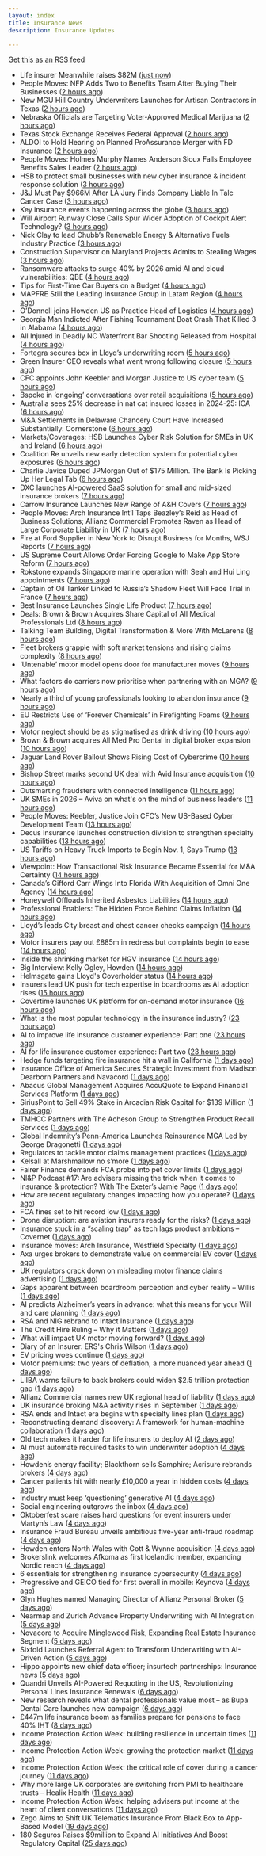 ```yaml
---
layout: index
title: Insurance News
description: Insurance Updates

---
```


[Get this as an RSS feed](/insurance.rss)

<!-- news_marker starts -->
- Life insurer Meanwhile raises $82M ([just now](https://www.dig-in.com/articles/life-insurer-meanwhile-raises-82m))
- People Moves: NFP Adds Two to Benefits Team After Buying Their Businesses ([2 hours ago](https://www.insurancejournal.com/news/east/2025/10/07/842534.htm))
- New MGU Hill Country Underwriters Launches for Artisan Contractors in Texas ([2 hours ago](https://www.insurancejournal.com/news/southcentral/2025/10/07/842976.htm))
- Nebraska Officials are Targeting Voter-Approved Medical Marijuana ([2 hours ago](https://www.insurancejournal.com/news/midwest/2025/10/07/842973.htm))
- Texas Stock Exchange Receives Federal Approval ([2 hours ago](https://www.insurancejournal.com/news/southcentral/2025/10/07/842970.htm))
- ALDOI to Hold Hearing on Planned ProAssurance Merger with FD Insurance ([2 hours ago](https://www.insurancejournal.com/news/southeast/2025/10/07/842959.htm))
- People Moves: Holmes Murphy Names Anderson Sioux Falls Employee Benefits Sales Leader ([2 hours ago](https://www.insurancejournal.com/news/midwest/2025/10/07/842952.htm))
- HSB to protect small businesses with new cyber insurance & incident response solution ([3 hours ago](https://www.reinsurancene.ws/hsb-to-protect-small-businesses-with-new-cyber-insurance-incident-response-solution/))
- J&J Must Pay $966M After LA Jury Finds Company Liable In Talc Cancer Case ([3 hours ago](https://www.insurancejournal.com/news/west/2025/10/07/842945.htm))
- Key insurance events happening across the globe ([3 hours ago](https://www.insurancebusinessmag.com/uk/guides/key-insurance-events-happening-across-the-globe-552213.aspx))
- Will Airport Runway Close Calls Spur Wider Adoption of Cockpit Alert Technology? ([3 hours ago](https://www.insurancejournal.com/news/national/2025/10/07/842942.htm))
- Nick Clay to lead Chubb’s Renewable Energy & Alternative Fuels Industry Practice ([3 hours ago](https://www.reinsurancene.ws/nick-clay-to-lead-chubbs-renewable-energy-alternative-fuels-industry-practice/))
- Construction Supervisor on Maryland Projects Admits to Stealing Wages ([3 hours ago](https://www.insurancejournal.com/news/east/2025/10/07/842317.htm))
- Ransomware attacks to surge 40% by 2026 amid AI and cloud vulnerabilities: QBE ([4 hours ago](https://www.reinsurancene.ws/ransomware-attacks-to-surge-40-by-2026-amid-ai-and-cloud-vulnerabilities-qbe/))
- Tips for First-Time Car Buyers on a Budget ([4 hours ago](https://insurance-edge.net/2025/10/07/tips-for-first-time-car-buyers-on-a-budget/))
- MAPFRE Still the Leading Insurance Group in Latam Region ([4 hours ago](https://insurance-edge.net/2025/10/07/mapfre-still-the-leading-insurance-group-in-latam-region/))
- O’Donnell joins Howden US as Practice Head of Logistics ([4 hours ago](https://www.reinsurancene.ws/odonnell-joins-howden-us-as-practice-head-of-logistics/))
- Georgia Man Indicted After Fishing Tournament Boat Crash That Killed 3 in Alabama ([4 hours ago](https://www.insurancejournal.com/news/southeast/2025/10/07/842925.htm))
- All Injured in Deadly NC Waterfront Bar Shooting Released from Hospital ([4 hours ago](https://www.insurancejournal.com/news/southeast/2025/10/07/842919.htm))
- Fortegra secures box in Lloyd’s underwriting room ([5 hours ago](https://www.reinsurancene.ws/fortegra-secures-box-in-lloyds-underwriting-room/))
- Green Insurer CEO reveals what went wrong following closure ([5 hours ago](https://www.postonline.co.uk/broker/7959190/green-insurer-ceo-reveals-what-went-wrong-following-closure))
- CFC appoints John Keebler and Morgan Justice to US cyber team ([5 hours ago](https://www.reinsurancene.ws/cfc-appoints-john-keebler-and-morgan-justice-to-us-cyber-team/))
- Bspoke in ‘ongoing’ conversations over retail acquisitions ([5 hours ago](https://www.postonline.co.uk/news/7959188/bspoke-in-%E2%80%98ongoing%E2%80%99-conversations-over-retail-acquisitions))
- Australia sees 25% decrease in nat cat insured losses in 2024-25: ICA ([6 hours ago](https://www.reinsurancene.ws/australia-sees-25-decrease-in-nat-cat-insured-losses-in-2024-25-ica/))
- M&A Settlements in Delaware Chancery Court Have Increased Substantially: Cornerstone ([6 hours ago](https://www.insurancejournal.com/news/east/2025/10/07/842901.htm))
- Markets/Coverages: HSB Launches Cyber Risk Solution for SMEs in UK and Ireland ([6 hours ago](https://www.insurancejournal.com/news/international/2025/10/07/842896.htm))
- Coalition Re unveils new early detection system for potential cyber exposures ([6 hours ago](https://www.reinsurancene.ws/coalition-re-unveils-new-early-detection-system-for-potential-cyber-exposures/))
- Charlie Javice Duped JPMorgan Out of $175 Million. The Bank Is Picking Up Her Legal Tab ([6 hours ago](https://www.insurancejournal.com/news/national/2025/10/07/842897.htm))
- DXC launches AI-powered SaaS solution for small and mid-sized insurance brokers ([7 hours ago](https://www.reinsurancene.ws/dxc-launches-ai-powered-saas-solution-for-small-and-mid-sized-insurance-brokers/))
- Carrow Insurance Launches New Range of A&H Covers ([7 hours ago](https://insurance-edge.net/2025/10/07/carrow-insurance-launches-new-range-of-ah-covers/))
- People Moves: Arch Insurance Int’l Taps Beazley’s Reid as Head of Business Solutions; Allianz Commercial Promotes Raven as Head of Large Corporate Liability in UK ([7 hours ago](https://www.insurancejournal.com/news/international/2025/10/07/842884.htm))
- Fire at Ford Supplier in New York to Disrupt Business for Months, WSJ Reports ([7 hours ago](https://www.insurancejournal.com/news/east/2025/10/07/842886.htm))
- US Supreme Court Allows Order Forcing Google to Make App Store Reform ([7 hours ago](https://www.insurancejournal.com/news/national/2025/10/07/842880.htm))
- Rokstone expands Singapore marine operation with Seah and Hui Ling appointments ([7 hours ago](https://www.reinsurancene.ws/rokstone-expands-singapore-marine-operation-with-seah-and-hui-ling-appointments/))
- Captain of Oil Tanker Linked to Russia’s Shadow Fleet Will Face Trial in France ([7 hours ago](https://www.insurancejournal.com/news/international/2025/10/07/842872.htm))
- Best Insurance Launches Single Life Product ([7 hours ago](https://insurance-edge.net/2025/10/07/best-insurance-launches-single-life-product/))
- Deals: Brown & Brown Acquires Share Capital of All Medical Professionals Ltd ([8 hours ago](https://insurance-edge.net/2025/10/07/deals-brown-brown-acquires-share-capital-of-all-medical-professionals-ltd/))
- Talking Team Building, Digital Transformation & More With McLarens ([8 hours ago](https://insurance-edge.net/2025/10/07/talking-team-building-digital-transformation-more-with-mclarens/))
- Fleet brokers grapple with soft market tensions and rising claims complexity ([8 hours ago](https://www.insurancebusinessmag.com/uk/news/auto-motor/fleet-brokers-grapple-with-soft-market-tensions-and-rising-claims-complexity-552167.aspx))
- ‘Untenable’ motor model opens door for manufacturer moves ([9 hours ago](https://www.postonline.co.uk/personal/7958322/%E2%80%98untenable%E2%80%99-motor-model-opens-door-for-manufacturer-moves))
- What factors do carriers now prioritise when partnering with an MGA? ([9 hours ago](https://www.insurancebusinessmag.com/uk/tv/what-factors-do-carriers-now-prioritise-when-partnering-with-an-mga-552166.aspx))
- Nearly a third of young professionals looking to abandon insurance ([9 hours ago](https://www.postonline.co.uk/people/7959183/nearly-a-third-of-young-professionals-looking-to-abandon-insurance))
- EU Restricts Use of ‘Forever Chemicals’ in Firefighting Foams ([9 hours ago](https://www.insurancejournal.com/news/international/2025/10/07/842864.htm))
- Motor neglect should be as stigmatised as drink driving ([10 hours ago](https://www.postonline.co.uk/news/7959053/motor-neglect-should-be-as-stigmatised-as-drink-driving))
- Brown & Brown acquires All Med Pro Dental in digital broker expansion ([10 hours ago](https://www.insurancebusinessmag.com/uk/news/mergers-acquisitions/brown-and-brown-acquires-all-med-pro-dental-in-digital-broker-expansion-552151.aspx))
- Jaguar Land Rover Bailout Shows Rising Cost of Cybercrime ([10 hours ago](https://www.insurancejournal.com/news/international/2025/10/07/842850.htm))
- Bishop Street marks second UK deal with Avid Insurance acquisition ([10 hours ago](https://www.insurancebusinessmag.com/uk/news/mergers-acquisitions/bishop-street-marks-second-uk-deal-with-avid-insurance-acquisition-552149.aspx))
- Outsmarting fraudsters with connected intelligence ([11 hours ago](https://www.postonline.co.uk/market-access/7958300/outsmarting-fraudsters-with-connected-intelligence))
- UK SMEs in 2026 – Aviva on what's on the mind of business leaders ([11 hours ago](https://www.insurancebusinessmag.com/uk/news/sme/uk-smes-in-2026--aviva-on-whats-on-the-mind-of-business-leaders-552148.aspx))
- People Moves: Keebler, Justice Join CFC’s New US-Based Cyber Development Team ([13 hours ago](https://www.insurancejournal.com/news/national/2025/10/07/842826.htm))
- Decus Insurance launches construction division to strengthen specialty capabilities ([13 hours ago](https://www.insurancebusinessmag.com/uk/news/construction-engineering/decus-insurance-launches-construction-division-to-strengthen-specialty-capabilities-552105.aspx))
- US Tariffs on Heavy Truck Imports to Begin Nov. 1, Says Trump ([13 hours ago](https://www.insurancejournal.com/news/national/2025/10/07/842841.htm))
- Viewpoint: How Transactional Risk Insurance Became Essential for M&A Certainty ([14 hours ago](https://www.insurancejournal.com/news/international/2025/10/07/842451.htm))
- Canada’s Gifford Carr Wings Into Florida With Acquisition of Omni One Agency ([14 hours ago](https://www.insurancejournal.com/news/southeast/2025/10/07/842788.htm))
- Honeywell Offloads Inherited Asbestos Liabilities ([14 hours ago](https://www.insurancejournal.com/news/national/2025/10/07/842746.htm))
- Professional Enablers: The Hidden Force Behind Claims Inflation ([14 hours ago](https://www.postonline.co.uk/claims/7958937/professional-enablers-the-hidden-force-behind-claims-inflation))
- Lloyd’s leads City breast and chest cancer checks campaign ([14 hours ago](https://www.postonline.co.uk/lloyd%E2%80%99slondon/7959180/lloyd%E2%80%99s-leads-city-breast-and-chest-cancer-checks-campaign))
- Motor insurers pay out £885m in redress but complaints begin to ease ([14 hours ago](https://www.postonline.co.uk/regulation/7958936/motor-insurers-pay-out-%C2%A3885m-in-redress-but-complaints-begin-to-ease))
- Inside the shrinking market for HGV insurance ([14 hours ago](https://www.postonline.co.uk/commercial/7959038/inside-the-shrinking-market-for-hgv-insurance))
- Big Interview: Kelly Ogley, Howden ([14 hours ago](https://www.postonline.co.uk/broker/7959082/big-interview-kelly-ogley-howden))
- Helmsgate gains Lloyd's Coverholder status ([14 hours ago](https://www.insurancebusinessmag.com/uk/news/breaking-news/helmsgate-gains-lloyds-coverholder-status-552100.aspx))
- Insurers lead UK push for tech expertise in boardrooms as AI adoption rises ([15 hours ago](https://www.insurancebusinessmag.com/uk/news/technology/insurers-lead-uk-push-for-tech-expertise-in-boardrooms-as-ai-adoption-rises-552102.aspx))
- Covertime launches UK platform for on-demand motor insurance ([16 hours ago](https://www.insurancebusinessmag.com/uk/news/auto-motor/covertime-launches-uk-platform-for-ondemand-motor-insurance-552108.aspx))
- What is the most popular technology in the insurance industry? ([23 hours ago](https://www.dig-in.com/news/the-state-of-insurance-technology-ai-in-exclusive-research))
- AI to improve life insurance customer experience: Part one ([23 hours ago](https://www.dig-in.com/news/ai-to-improve-life-insurance-customer-experience-part-one))
- AI for life insurance customer experience: Part two ([23 hours ago](https://www.dig-in.com/news/ai-for-life-insurance-customer-experience-part-two))
- Hedge funds targeting fire insurance hit a wall in California ([1 days ago](https://www.dig-in.com/articles/hedge-funds-targeting-fire-insurance-hit-wall-in-california))
- Insurance Office of America Secures Strategic Investment from Madison Dearborn Partners and Navacord ([1 days ago](https://www.insurtechinsights.com/insurance-office-of-america-secures-strategic-investment-from-madison-dearborn-partners-and-navacord/))
- Abacus Global Management Acquires AccuQuote to Expand Financial Services Platform ([1 days ago](https://www.insurtechinsights.com/abacus-global-management-acquires-accuquote-to-expand-financial-services-platform/))
- SiriusPoint to Sell 49% Stake in Arcadian Risk Capital for $139 Million ([1 days ago](https://www.insurtechinsights.com/siriuspoint-to-sell-49-stake-in-arcadian-risk-capital-for-139-million/))
- TMHCC Partners with The Acheson Group to Strengthen Product Recall Services ([1 days ago](https://www.insurtechinsights.com/tmhcc-partners-with-the-acheson-group-to-strengthen-product-recall-services/))
- Global Indemnity’s Penn-America Launches Reinsurance MGA Led by George Dragonetti ([1 days ago](https://www.insurtechinsights.com/global-indemnitys-penn-america-launches-reinsurance-mga-led-by-george-dragonetti/))
- Regulators to tackle motor claims management practices ([1 days ago](https://www.postonline.co.uk/news/7959177/regulators-to-tackle-motor-claims-management-practices))
- Kelsall at Marshmallow no s’more ([1 days ago](https://www.postonline.co.uk/news/7959173/kelsall-at-marshmallow-no-s%E2%80%99more))
- Fairer Finance demands FCA probe into pet cover limits ([1 days ago](https://www.postonline.co.uk/news/7959176/fairer-finance-demands-fca-probe-into-pet-cover-limits))
- NI&P Podcast #17: Are advisers missing the trick when it comes to insurance & protection? With The Exeter’s Jamie Page ([1 days ago](https://ifamagazine.com/nip-podcast-17-are-advisers-missing-the-trick-when-it-comes-to-insurance-protection-with-the-exeters-jamie-page/))
- How are recent regulatory changes impacting how you operate? ([1 days ago](https://www.insurancebusinessmag.com/uk/tv/how-are-recent-regulatory-changes-impacting-how-you-operate-552024.aspx))
- FCA fines set to hit record low ([1 days ago](https://www.postonline.co.uk/regulation/7958086/fca-fines-set-to-hit-record-low))
- Drone disruption: are aviation insurers ready for the risks? ([1 days ago](https://www.insurancebusinessmag.com/uk/news/technology/drone-disruption-are-aviation-insurers-ready-for-the-risks-551921.aspx))
- Insurance stuck in a “scaling trap” as tech lags product ambitions – Covernet ([1 days ago](https://www.insurancebusinessmag.com/uk/news/technology/insurance-stuck-in-a-scaling-trap-as-tech-lags-product-ambitions--covernet-552012.aspx))
- Insurance moves: Arch Insurance, Westfield Specialty ([1 days ago](https://www.insurancebusinessmag.com/uk/news/breaking-news/insurance-moves-arch-insurance-westfield-specialty-552010.aspx))
- Axa urges brokers to demonstrate value on commercial EV cover ([1 days ago](https://www.postonline.co.uk/commercial/7958880/axa-urges-brokers-to-demonstrate-value-on-commercial-ev-cover))
- UK regulators crack down on misleading motor finance claims advertising ([1 days ago](https://www.insurancebusinessmag.com/uk/news/claims/uk-regulators-crack-down-on-misleading-motor-finance-claims-advertising-552009.aspx))
- Gaps apparent between boardroom perception and cyber reality – Willis ([1 days ago](https://www.insurancebusinessmag.com/uk/news/cyber/gaps-apparent-between-boardroom-perception-and-cyber-reality--willis-552001.aspx))
- AI predicts Alzheimer’s years in advance: what this means for your Will and care planning ([1 days ago](https://ifamagazine.com/ai-predicts-alzheimers-years-in-advance-what-this-means-for-your-will-and-care-planning/))
- RSA and NIG rebrand to Intact Insurance ([1 days ago](https://www.insurancebusinessmag.com/uk/news/breaking-news/rsa-and-nig-rebrand-to-intact-insurance-551954.aspx))
- The Credit Hire Ruling – Why it Matters ([1 days ago](https://www.postonline.co.uk/regulation/7958318/the-credit-hire-ruling-%E2%80%93-why-it-matters))
- What will impact UK motor moving forward? ([1 days ago](https://www.postonline.co.uk/personal/7959030/what-will-impact-uk-motor-moving-forward))
- Diary of an Insurer: ERS's Chris Wilson ([1 days ago](https://www.postonline.co.uk/personal/7958859/diary-of-an-insurer-erss-chris-wilson))
- EV pricing woes continue ([1 days ago](https://www.postonline.co.uk/regulation/7958938/ev-pricing-woes-continue))
- Motor premiums: two years of deflation, a more nuanced year ahead ([1 days ago](https://www.postonline.co.uk/personal/7959031/motor-premiums-two-years-of-deflation-a-more-nuanced-year-ahead))
- LIIBA warns failure to back brokers could widen $2.5 trillion protection gap ([1 days ago](https://www.insurancebusinessmag.com/uk/news/technology/liiba-warns-failure-to-back-brokers-could-widen-2-5-trillion-protection-gap-551957.aspx))
- Allianz Commercial names new UK regional head of liability ([1 days ago](https://www.insurancebusinessmag.com/uk/news/breaking-news/allianz-commercial-names-new-uk-regional-head-of-liability-551955.aspx))
- UK insurance broking M&A activity rises in September ([1 days ago](https://www.insurancebusinessmag.com/uk/news/mergers-acquisitions/uk-insurance-broking-manda-activity-rises-in-september-551953.aspx))
- RSA ends and Intact era begins with specialty lines plan ([1 days ago](https://www.postonline.co.uk/commercial/7959168/rsa-ends-and-intact-era-begins-with-specialty-lines-plan))
- Reconstructing demand discovery: A framework for human-machine collaboration ([1 days ago](https://www.dig-in.com/opinion/reconstructing-demand-discovery))
- Old tech makes it harder for life insurers to deploy AI ([2 days ago](https://www.dig-in.com/news/old-tech-makes-it-harder-for-life-insurers-to-deploy-ai))
- AI must automate required tasks to win underwriter adoption ([4 days ago](https://www.postonline.co.uk/technology/7959172/ai-must-automate-required-tasks-to-win-underwriter-adoption))
- Howden’s energy facility; Blackthorn sells Samphire; Acrisure rebrands brokers ([4 days ago](https://www.postonline.co.uk/news/7959167/howden%E2%80%99s-energy-facility-blackthorn-sells-samphire-acrisure-rebrands-brokers))
- Cancer patients hit with nearly £10,000 a year in hidden costs ([4 days ago](https://ifamagazine.com/cancer-patients-hit-with-nearly-10000-a-year-in-hidden-costs/))
- Industry must keep ‘questioning’ generative AI ([4 days ago](https://www.postonline.co.uk/news/7959165/industry-must-keep-%E2%80%98questioning%E2%80%99-generative-ai))
- Social engineering outgrows the inbox ([4 days ago](https://www.insurancebusinessmag.com/uk/news/cyber/social-engineering-outgrows-the-inbox-551287.aspx))
- Oktoberfest scare raises hard questions for event insurers under Martyn’s Law ([4 days ago](https://www.insurancebusinessmag.com/uk/news/breaking-news/oktoberfest-scare-raises-hard-questions-for-event-insurers-under-martyns-law-551876.aspx))
- Insurance Fraud Bureau unveils ambitious five-year anti-fraud roadmap ([4 days ago](https://www.insurancebusinessmag.com/uk/news/breaking-news/insurance-fraud-bureau-unveils-ambitious-fiveyear-antifraud-roadmap-551868.aspx))
- Howden enters North Wales with Gott & Wynne acquisition ([4 days ago](https://www.insurancebusinessmag.com/uk/news/mergers-acquisitions/howden-enters-north-wales-with-gott-and-wynne-acquisition-551866.aspx))
- Brokerslink welcomes Afkoma as first Icelandic member, expanding Nordic reach ([4 days ago](https://www.insurancebusinessmag.com/uk/news/breaking-news/brokerslink-welcomes-afkoma-as-first-icelandic-member-expanding-nordic-reach-551859.aspx))
- 6 essentials for strengthening insurance cybersecurity ([4 days ago](https://www.dig-in.com/opinion/6-essentials-for-strengthening-insurance-cybersecurity))
- Progressive and GEICO tied for first overall in mobile: Keynova ([4 days ago](https://www.dig-in.com/news/progressive-geico-tied-for-first-overall-in-mobile-keynova))
- Glyn Hughes named Managing Director of Allianz Personal Broker ([5 days ago](https://www.insurtechinsights.com/glyn-hughes-named-managing-director-of-allianz-personal-broker/))
- Nearmap and Zurich Advance Property Underwriting with AI Integration ([5 days ago](https://www.insurtechinsights.com/nearmap-and-zurich-advance-property-underwriting-with-ai-integration/))
- Novacore to Acquire Minglewood Risk, Expanding Real Estate Insurance Segment ([5 days ago](https://www.insurtechinsights.com/novacore-to-acquire-minglewood-risk-expanding-real-estate-insurance-segment/))
- Sixfold Launches Referral Agent to Transform Underwriting with AI-Driven Action ([5 days ago](https://www.insurtechinsights.com/sixfold-launches-referral-agent-to-transform-underwriting-with-ai-driven-action/))
- Hippo appoints new chief data officer; insurtech partnerships: Insurance news ([5 days ago](https://www.dig-in.com/news/hippo-appoints-new-chief-data-officer-insurance-news))
- Quandri Unveils AI-Powered Requoting in the US, Revolutionizing Personal Lines Insurance Renewals ([6 days ago](https://www.insurtechinsights.com/quandri-unveils-ai-powered-requoting-in-the-us-revolutionizing-personal-lines-insurance-renewals/))
- New research reveals what dental professionals value most – as Bupa Dental Care launches new campaign ([6 days ago](https://ifamagazine.com/new-research-reveals-what-dental-professionals-value-most-as-bupa-dental-care-launches-new-campaign/))
- £447m life insurance boom as families prepare for pensions to face 40% IHT ([8 days ago](https://ifamagazine.com/447m-life-insurance-boom-as-families-prepare-for-pensions-to-face-40-iht/))
- Income Protection Action Week: building resilience in uncertain times ([11 days ago](https://ifamagazine.com/income-protection-action-week-building-resilience-in-uncertain-times/))
- Income Protection Action Week: growing the protection market ([11 days ago](https://ifamagazine.com/income-protection-action-week-growing-the-protection-market/))
- Income Protection Action Week: the critical role of cover during a cancer journey ([11 days ago](https://ifamagazine.com/income-protection-action-week-the-critical-role-of-cover-during-a-cancer-journey/))
- Why more large UK corporates are switching from PMI to healthcare trusts – Healix Health ([11 days ago](https://ifamagazine.com/why-more-large-uk-corporates-are-switching-from-pmi-to-healthcare-trusts-healix-health/))
- Income Protection Action Week: helping advisers put income at the heart of client conversations ([11 days ago](https://ifamagazine.com/income-protection-action-week-helping-advisers-put-income-at-the-heart-of-client-conversations/))
- Zego Aims to Shift UK Telematics Insurance From Black Box to App-Based Model ([19 days ago](https://thefintechtimes.com/zego-aims-to-shift-uk-telematics-insurance-from-black-box-to-app-based-model/))
- 180 Seguros Raises $9million to Expand AI Initiatives And Boost Regulatory Capital ([25 days ago](https://thefintechtimes.com/180-seguros-raises-9m-to-expand-ai-initiatives-and-boost-regulatory-capital/))

<!-- news_marker ends -->
